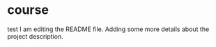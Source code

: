 # course
test
I am editing the README file. Adding some more details about the project description.
